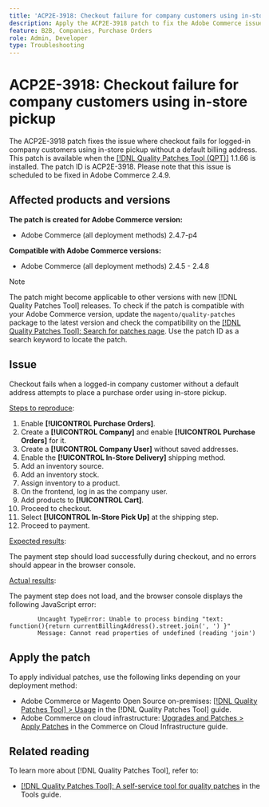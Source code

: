 ```yaml
---
title: 'ACP2E-3918: Checkout failure for company customers using in-store pickup'
description: Apply the ACP2E-3918 patch to fix the Adobe Commerce issue where checkout fails for logged-in company customers using in-store pickup without a default billing address.
feature: B2B, Companies, Purchase Orders
role: Admin, Developer
type: Troubleshooting
---
```


# ACP2E-3918: Checkout failure for company customers using in-store pickup

The ACP2E-3918 patch fixes the issue where checkout fails for logged-in company customers using in-store pickup without a default billing address. This patch is available when the [[!DNL Quality Patches Tool (QPT)]](/help/tools/quality-patches-tool/quality-patches-tool-to-self-serve-quality-patches.md) 1.1.66 is installed. The patch ID is ACP2E-3918. Please note that this issue is scheduled to be fixed in Adobe Commerce 2.4.9.

## Affected products and versions

**The patch is created for Adobe Commerce version:**

* Adobe Commerce (all deployment methods) 2.4.7-p4

**Compatible with Adobe Commerce versions:**

* Adobe Commerce (all deployment methods) 2.4.5 - 2.4.8

>[!NOTE]
>
>The patch might become applicable to other versions with new [!DNL Quality Patches Tool] releases. To check if the patch is compatible with your Adobe Commerce version, update the `magento/quality-patches` package to the latest version and check the compatibility on the [[!DNL Quality Patches Tool]: Search for patches page](https://experienceleague.adobe.com/tools/commerce-quality-patches/index.html). Use the patch ID as a search keyword to locate the patch.

## Issue

Checkout fails when a logged-in company customer without a default address attempts to place a purchase order using in-store pickup.

<u>Steps to reproduce</u>:

1. Enable **[!UICONTROL Purchase Orders]**.
1. Create a **[!UICONTROL Company]** and enable **[!UICONTROL Purchase Orders]** for it.
1. Create a **[!UICONTROL Company User]** without saved addresses.
1. Enable the **[!UICONTROL In-Store Delivery]** shipping method.
1. Add an inventory source.
1. Add an inventory stock.
1. Assign inventory to a product.
1. On the frontend, log in as the company user.
1. Add products to **[!UICONTROL Cart]**.
1. Proceed to checkout.
1. Select **[!UICONTROL In-Store Pick Up]** at the shipping step.
1. Proceed to payment.

<u>Expected results</u>:

The payment step should load successfully during checkout, and no errors should appear in the browser console.

<u>Actual results</u>:

The payment step does not load, and the browser console displays the following JavaScript error:

```
        Uncaught TypeError: Unable to process binding "text: function(){return currentBillingAddress().street.join(', ') }"
        Message: Cannot read properties of undefined (reading 'join')
```

## Apply the patch

To apply individual patches, use the following links depending on your deployment method:

* Adobe Commerce or Magento Open Source on-premises: [[!DNL Quality Patches Tool] > Usage](/help/tools/quality-patches-tool/usage.md) in the [!DNL Quality Patches Tool] guide.
* Adobe Commerce on cloud infrastructure: [Upgrades and Patches > Apply Patches](https://experienceleague.adobe.com/docs/commerce-cloud-service/user-guide/develop/upgrade/apply-patches.html) in the Commerce on Cloud Infrastructure guide.

## Related reading

To learn more about [!DNL Quality Patches Tool], refer to:

* [[!DNL Quality Patches Tool]: A self-service tool for quality patches](/help/tools/quality-patches-tool/quality-patches-tool-to-self-serve-quality-patches.md) in the Tools guide.

